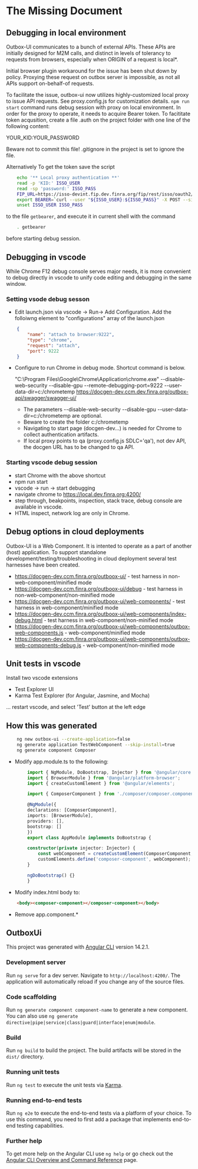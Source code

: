 # The Missing Document

## Debugging in local environment

Outbox-UI communicates to a bunch of external APIs. These APIs are initially designed
for M2M calls, and distinct in levels of tolerancy to requests from browsers, especially
when ORIGIN of a request is local*.

Initial browser plugin workaround for the issue has been shut down by policy. Proxying these
request on outbox server is impossible, as not all APIs support on-behalf-of requests.

To facilitate the issue, outbox-ui now utilizes highly-customized local proxy to issue API requests.
See proxy.config.js for customization details. `npm run start` command runs debug session
with proxy on local environment. In order for the proxy to operate, it needs to acquire Bearer
token. To facititate token acqusition, create a file .auth on the project folder with one line
of the following content:

YOUR_KID:YOUR_PASSWORD

Beware not to commit this file! .gitignore in the project is set to ignore the file.

Alternatively
To get the token save the script

```bash
    echo '** Local proxy authentication **'
    read -p 'KID:' ISSO_USER
    read -sp 'password:' ISSO_PASS
    FIP_URL=https://isso-devint.fip.dev.finra.org/fip/rest/isso/oauth2/access_token?grant_type=client_credentials
    export BEARER=`curl --user "${ISSO_USER}:${ISSO_PASS}" -X POST --silent ${FIP_URL} | jq -r .access_token`
    unset ISSO_USER ISSO_PASS
```

to the file `getbearer`, and execute it in current shell with the command

```bash
    . getbearer
```

before starting debug session.

## Debugging in vscode

While Chrome F12 debug console serves major needs, it is more convenient to debug directly in vscode to
unify code editing and debugging in the same window.

### Setting vsode debug sesson

- Edit launch.json via vscode -> Run-> Add Configuration. Add the folloiwng element to "configurations" array of the launch.json

```json
    {
        "name": "attach to browser:9222",
        "type": "chrome",
        "request": "attach",
        "port": 9222
    }
```

- Configure to run Chrome in debug mode. Shortcut command is below.

  "C:\Program Files\Google\Chrome\Application\chrome.exe" --disable-web-security --disable-gpu  --remote-debugging-port=9222 --user-data-dir=c:/chrometemp <https://docgen-dev.ccm.dev.finra.org/outbox-api/swagger/swagger-ui/>

  - The parameters --disable-web-security --disable-gpu --user-data-dir=c:/chrometemp are optional.
  - Beware to create the folder c:/chrometemp
  - Navigating to start page (docgen-dev...) is needed for Chrome to collect authentication artifacts.
  - If local proxy  points to qa (proxy.config.js SDLC='qa'), not dev API, the docgen URL has to be changed to qa API.  

### Starting vscode debug session

- start Chrome with the above shortcut
- npm run start
- vscode -> run -> start debugging
- navigate chrome to <https://local.dev.finra.org:4200/>
- step through, beakpoints, inspection, stack trace, debug console are available in vscode.
- HTML inspect, network log are only in Chrome.  

## Debug options in cloud deployments

Outbox-UI is a Web Component. It is intented to operate as a part of another (host) application.
To support standalone development/testing/troubleshooting in cloud deployment several test harnesses
have been created.

- <https://docgen-dev.ccm.finra.org/outboox-ui/>      - test harness in non-web-component/minified mode
- <https://docgen-dev.ccm.finra.org/outboox-ui/debug> - test harness in non-web-component/non-minified mode
- <https://docgen-dev.ccm.finra.org/outboox-ui/web-components/> - test harness in web-component/minified mode
- <https://docgen-dev.ccm.finra.org/outboox-ui/web-components/index-debug.html> - test harness in web-component/non-minified mode
- <https://docgen-dev.ccm.finra.org/outboox-ui/web-components/outbox-web-components.js> - web-component/minified mode
- <https://docgen-dev.ccm.finra.org/outboox-ui/web-components/outbox-web-components-debug.js> - web-component/non-minified mode

## Unit tests in vscode

Install two vscode extensions

- Test Explorer UI
- Karma Test Explorer (for Angular, Jasmine, and Mocha)

... restart vscode, and select 'Test' button at the left edge

## How this was generated

```bash
    ng new outbox-ui --create-application=false
    ng generate application TestWebComponent --skip-install=true
    ng generate component Composer
```

- Modify app.module.ts to the following:

```typescript
        import { NgModule, DoBootstrap, Injector } from '@angular/core';
        import { BrowserModule } from '@angular/platform-browser';
        import { createCustomElement } from '@angular/elements';

        import { ComposerComponent } from './composer/composer.component';

        @NgModule({
        declarations: [ComposerComponent],
        imports: [BrowserModule],
        providers: [],
        bootstrap: []
        })
        export class AppModule implements DoBootstrap {

        constructor(private injector: Injector) {
            const webComponent = createCustomElement(ComposerComponent, {injector});
            customElements.define('composer-component', webComponent);
        }

        ngDoBootstrap() {}
        }
```

- Modify index.html body to:

```html
    <body><composer-component></composer-component></body>
```

- Remove app.component.*

## OutboxUi

This project was generated with [Angular CLI](https://github.com/angular/angular-cli) version 14.2.1.

### Development server

Run `ng serve` for a dev server. Navigate to `http://localhost:4200/`. The application will automatically reload if you change any of the source files.

### Code scaffolding

Run `ng generate component component-name` to generate a new component. You can also use `ng generate directive|pipe|service|class|guard|interface|enum|module`.

### Build

Run `ng build` to build the project. The build artifacts will be stored in the `dist/` directory.

### Running unit tests

Run `ng test` to execute the unit tests via [Karma](https://karma-runner.github.io).

### Running end-to-end tests

Run `ng e2e` to execute the end-to-end tests via a platform of your choice. To use this command, you need to first add a package that implements end-to-end testing capabilities.

### Further help

To get more help on the Angular CLI use `ng help` or go check out the [Angular CLI Overview and Command Reference](https://angular.io/cli) page.
